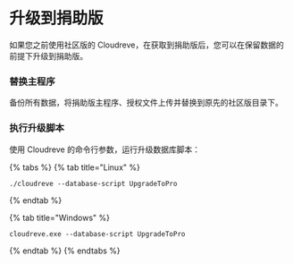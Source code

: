 # 升级到捐助版

如果您之前使用社区版的 Cloudreve，在获取到捐助版后，您可以在保留数据的前提下升级到捐助版。

### 替换主程序

备份所有数据，将捐助版主程序、授权文件上传并替换到原先的社区版目录下。

### 执行升级脚本

使用 Cloudreve 的命令行参数，运行升级数据库脚本：

{% tabs %}
{% tab title="Linux" %}
```text
./cloudreve --database-script UpgradeToPro
```
{% endtab %}

{% tab title="Windows" %}
```text
cloudreve.exe --database-script UpgradeToPro
```
{% endtab %}
{% endtabs %}



